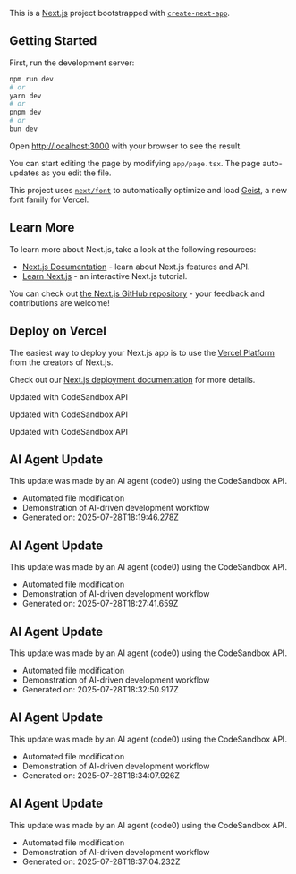 This is a [Next.js](https://nextjs.org) project bootstrapped with [`create-next-app`](https://nextjs.org/docs/app/api-reference/cli/create-next-app).

## Getting Started

First, run the development server:

```bash
npm run dev
# or
yarn dev
# or
pnpm dev
# or
bun dev
```

Open [http://localhost:3000](http://localhost:3000) with your browser to see the result.

You can start editing the page by modifying `app/page.tsx`. The page auto-updates as you edit the file.

This project uses [`next/font`](https://nextjs.org/docs/app/building-your-application/optimizing/fonts) to automatically optimize and load [Geist](https://vercel.com/font), a new font family for Vercel.

## Learn More

To learn more about Next.js, take a look at the following resources:

- [Next.js Documentation](https://nextjs.org/docs) - learn about Next.js features and API.
- [Learn Next.js](https://nextjs.org/learn) - an interactive Next.js tutorial.

You can check out [the Next.js GitHub repository](https://github.com/vercel/next.js) - your feedback and contributions are welcome!

## Deploy on Vercel

The easiest way to deploy your Next.js app is to use the [Vercel Platform](https://vercel.com/new?utm_medium=default-template&filter=next.js&utm_source=create-next-app&utm_campaign=create-next-app-readme) from the creators of Next.js.

Check out our [Next.js deployment documentation](https://nextjs.org/docs/app/building-your-application/deploying) for more details.


Updated with CodeSandbox API

Updated with CodeSandbox API

Updated with CodeSandbox API

## AI Agent Update

This update was made by an AI agent (code0) using the CodeSandbox API.

- Automated file modification
- Demonstration of AI-driven development workflow
- Generated on: 2025-07-28T18:19:46.278Z

## AI Agent Update

This update was made by an AI agent (code0) using the CodeSandbox API.

- Automated file modification
- Demonstration of AI-driven development workflow
- Generated on: 2025-07-28T18:27:41.659Z

## AI Agent Update

This update was made by an AI agent (code0) using the CodeSandbox API.

- Automated file modification
- Demonstration of AI-driven development workflow
- Generated on: 2025-07-28T18:32:50.917Z

## AI Agent Update

This update was made by an AI agent (code0) using the CodeSandbox API.

- Automated file modification
- Demonstration of AI-driven development workflow
- Generated on: 2025-07-28T18:34:07.926Z

## AI Agent Update

This update was made by an AI agent (code0) using the CodeSandbox API.

- Automated file modification
- Demonstration of AI-driven development workflow
- Generated on: 2025-07-28T18:37:04.232Z